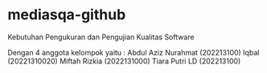 # mediasqa-github
Kebutuhan Pengukuran dan Pengujian Kualitas Software

Dengan 4 anggota kelompok yaitu :
Abdul Aziz Nurahmat (202213100)
Iqbal (20221310020)
Miftah Rizkia (2022131000)
Tiara Putri LD (202213100)
